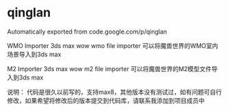 # qinglan
Automatically exported from code.google.com/p/qinglan

WMO Importer
3ds max wow wmo file importer 可以将魔兽世界的WMO室内场景导入到3ds max

M2 Importer
3ds max wow m2 file importer 可以将魔兽世界的M2模型文件导入到3ds max

说明： 代码是很久以前写的，支持max8，其他版本没有测试过，如有问题可自行修改，如果希望将修改后的版本提交到代码库，请联系我添加到项目成员中
